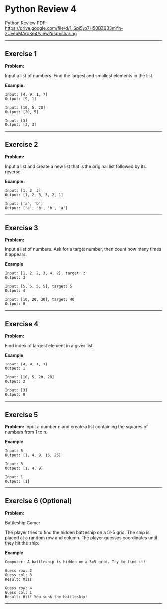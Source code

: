# Python Review 4

Python Review PDF:
https://drive.google.com/file/d/1_Spi5yo7H50BZ933mYh-zUveuMAroKe4/view?usp=sharing

---

## Exercise 1

**Problem:**

Input a list of numbers. Find the largest and smallest elements in the list.

**Example:**

    Input: [4, 9, 1, 7]  
    Output: [9, 1]  
    
    Input: [10, 5, 20]  
    Output: [20, 5]  
    
    Input: [3]  
    Output: [3, 3]  


---

## Exercise 2

**Problem:**

Input a list and create a new list that is the original list followed by its reverse.

**Example:**

    Input: [1, 2, 3]  
    Output: [1, 2, 3, 3, 2, 1]  
    
    Input: ['a', 'b']  
    Output: ['a', 'b', 'b', 'a']  


---

## Exercise 3

**Problem:**

Input a list of numbers. Ask for a target number, then count how many times it appears.

**Example**

    Input: [1, 2, 2, 3, 4, 2], target: 2  
    Output: 3  
    
    Input: [5, 5, 5, 5], target: 5  
    Output: 4  
    
    Input: [10, 20, 30], target: 40  
    Output: 0  

    
---

## Exercise 4

**Problem:**

Find index of largest element in a given list.

**Example**

    Input: [4, 9, 1, 7]  
    Output: 1  
    
    Input: [10, 5, 20, 20]  
    Output: 2  
    
    Input: [3]  
    Output: 0  

    
---

## Exercise 5 

**Problem:**
Input a number n and create a list containing the squares of numbers from 1 to n.

**Example**

    Input: 5  
    Output: [1, 4, 9, 16, 25]  
    
    Input: 3  
    Output: [1, 4, 9]  
    
    Input: 1  
    Output: [1]  

    
---

## Exercise 6 (Optional)

**Problem:** 

Battleship Game:

The player tries to find the hidden battleship on a 5×5 grid.
The ship is placed at a random row and column.
The player guesses coordinates until they hit the ship.

**Example**

    Computer: A battleship is hidden on a 5x5 grid. Try to find it!  
    
    Guess row: 2  
    Guess col: 3  
    Result: Miss!  
    
    Guess row: 4  
    Guess col: 1  
    Result: Hit! You sunk the battleship!  
    
---


